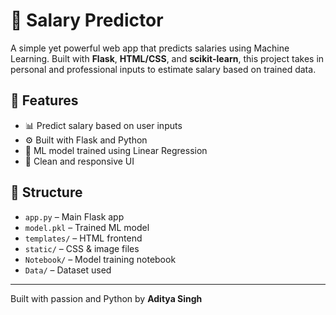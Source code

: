 # 💼 Salary Predictor

A simple yet powerful web app that predicts salaries using Machine Learning. Built with **Flask**, **HTML/CSS**, and **scikit-learn**, this project takes in personal and professional inputs to estimate salary based on trained data.

## 🚀 Features

- 📊 Predict salary based on user inputs
- ⚙️ Built with Flask and Python
- 🧠 ML model trained using Linear Regression
- 🎨 Clean and responsive UI

## 📁 Structure

- `app.py` – Main Flask app  
- `model.pkl` – Trained ML model  
- `templates/` – HTML frontend  
- `static/` – CSS & image files  
- `Notebook/` – Model training notebook  
- `Data/` – Dataset used

---

Built with passion and Python by **Aditya Singh**
